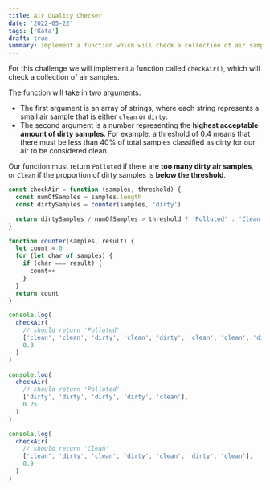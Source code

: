 ```yaml
---
title: Air Quality Checker
date: '2022-05-22'
tags: ['Kata']
draft: true
summary: Implement a function which will check a collection of air samples. The first argument is an array of strings, where each string represents a small air sample that is either clean or dirty. The second argument is a number representing the highest acceptable amount of dirty samples.
---
```


For this challenge we will implement a function called `checkAir()`, which will check a collection of air samples.

The function will take in two arguments.

- The first argument is an array of strings, where each string represents a small air sample that is either `clean` or `dirty`.
- The second argument is a number representing the **highest acceptable amount of dirty samples**. For example, a threshold of 0.4 means that there must be less than 40% of total samples classified as dirty for our air to be considered clean.

Our function must return `Polluted` if there are **too many dirty air samples**, or `Clean` if the proportion of dirty samples is **below the threshold**.

```js
const checkAir = function (samples, threshold) {
  const numOfSamples = samples.length
  const dirtySamples = counter(samples, 'dirty')

  return dirtySamples / numOfSamples > threshold ? 'Polluted' : 'Clean'
}

function counter(samples, result) {
  let count = 0
  for (let char of samples) {
    if (char === result) {
      count++
    }
  }
  return count
}

console.log(
  checkAir(
    // should return 'Polluted'
    ['clean', 'clean', 'dirty', 'clean', 'dirty', 'clean', 'clean', 'dirty', 'clean', 'dirty'],
    0.3
  )
)

console.log(
  checkAir(
    // should return 'Polluted'
    ['dirty', 'dirty', 'dirty', 'dirty', 'clean'],
    0.25
  )
)

console.log(
  checkAir(
    // should return 'Clean'
    ['clean', 'dirty', 'clean', 'dirty', 'clean', 'dirty', 'clean'],
    0.9
  )
)
```
